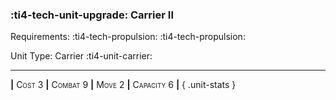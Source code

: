 ### :ti4-tech-unit-upgrade: **Carrier II**

Requirements: :ti4-tech-propulsion: :ti4-tech-propulsion:

Unit Type: Carrier :ti4-unit-carrier:

---

__|__ <span style="font-variant:small-caps;">Cost 3</span> __|__ <span style="font-variant:small-caps;">Combat 9</span> __|__ <span style="font-variant:small-caps;">Move 2</span> __|__ <span style="font-variant:small-caps;">Capacity 6</span> __|__
{ .unit-stats }
